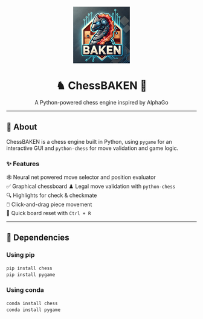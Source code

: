 <p align="center">
  <img src="Images/BaconHorse.webp" width="150" height="150" />
</p>

<h1 align="center">♞ ChessBAKEN 🥓</h1>

<p align="center">
  A Python-powered chess engine inspired by AlphaGo
  <br />
</p>

---

## 📌 About

ChessBAKEN is a chess engine built in Python, using `pygame` for an interactive GUI and `python-chess` for move validation and game logic. 

### **✨ Features**
🕸️ Neural net powered move selector and position evaluator  
✅ Graphical chessboard
♟️ Legal move validation with `python-chess`  
🔍 Highlights for check & checkmate  
🖱️ Click-and-drag piece movement  
🔄 Quick board reset with `Ctrl + R`  

---

## 🚀 Dependencies

### Using pip
```sh
pip install chess
pip install pygame
```
### Using conda
```sh
conda install chess
conda install pygame
